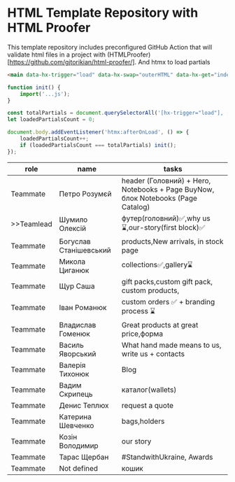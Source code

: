 # HTML Template Repository with HTML Proofer

This template repository includes preconfigured GitHub Action that will validate html files in a project with (HTMLProofer)[https://github.com/gjtorikian/html-proofer/].
And htmx to load partials

```html
<main data-hx-trigger="load" data-hx-swap="outerHTML" data-hx-get="index.main.partial.html"></main>
```


```js
function init() {
    import('...js');
}

const totalPartials = document.querySelectorAll('[hx-trigger="load"], [data-hx-trigger="load"]').length;
let loadedPartialsCount = 0;

document.body.addEventListener('htmx:afterOnLoad', () => {
    loadedPartialsCount++;
    if (loadedPartialsCount === totalPartials) init();
});
```
| role | name | tasks |
|-------------|-------------|-------------|
| Teammate | Петро Розумєй | header (Головний) + Hero, Notebooks + Page BuyNow, блок Notebooks (Page Catalog) |
| >>Teamlead | Шумило Олексій | футер(головний)✅,why us⌛,our-story(first block)✅ |
| Teammate | Богуслав Станішевський | products,New arrivals, in stock page |
| Teammate | Микола Циганюк | collections✅,gallery⌛ |
| Teammate | Щур Саша | gift packs,custom gift pack, custom products, |
| Teammate | Іван Романюк | custom orders ✅ + branding process ⌛ |
| Teammate | Владислав Гоменюк | Great products at great price,форма |
| Teammate | Василь Яворський | What hand made means to us, write us + contacts |
| Teammate | Валерія Тихонюк | Blog |
| Teammate | Вадим Скрипець | каталог(wallets) |
| Teammate | Денис Теплюх | request a quote |
| Teammate | Катерина Шевченко | bags,holders |
| Teammate | Козін Володимир | our story|
| Teammate | Тарас Щербан | #StandwithUkraine, Awards|
| Teammate | Not defined | кошик |
